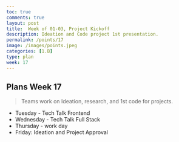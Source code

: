 ```yaml
---
toc: true
comments: true
layout: post
title:  Week of 01-03, Project Kickoff
description: Ideation and Code project 1st presentation.
permalink: /points/17
image: /images/points.jpeg
categories: [1.B]
type: plan
week: 17
---
```


## Plans Week 17
> Teams work on Ideation, research, and 1st code for projects.
- Tuesday - Tech Talk Frontend
- Wednesday - Tech Talk Full Stack
- Thursday - work day
- Friday: Ideation and Project Approval